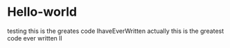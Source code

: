 # Hello-world
testing
this is the greates code IhaveEverWritten
actually this is the greatest code ever written
ll
